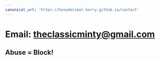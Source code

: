 ```yaml
---
canonical_url: 'https://hexadecimal-berry.github.io/contact'
---
```


# Email: theclassicminty@gmail.com
## Abuse = Block!
